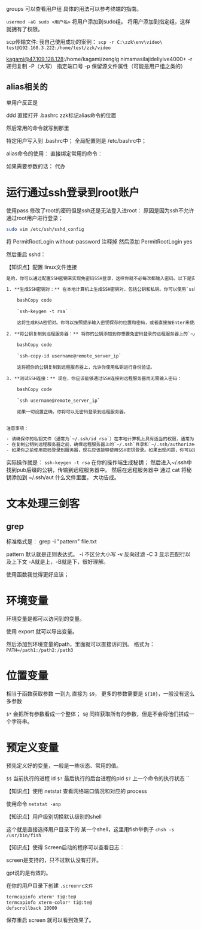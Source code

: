 groups 可以查看用户组 具体的用法可以参考终端的指南。


`usermod -aG sudo <用户名>` 将用户添加到sudo组。 将用户添加到指定组，这样就拥有了权限。

scp传输文件:
我自己使用成功的案例：
`scp -r C:\zzk\env\video\ test@192.168.3.222:/home/test/zzk/video`


kagami@47.109.128.128:/home/kagami/zenglg
nimamasilajideliyive4000+
-r 递归复制
-P（大写） 指定端口号
-p 保留源文件属性（可能是用户组之类的）


## alias相关的

单用户反正是

ddd 直接打开 .bashrc
zzk标记alias命令的位置

然后常用的命令就写到那里



特定用户写入到 .bashrc中；
全局配置则是 /etc/bashrc中；


alias命令的使用：
直接绑定常用的命令：

如果需要参数的话： 代办


# 运行通过ssh登录到root账户
使用pass 修改了root的密码但是ssh还是无法登入进root：
原因是因为ssh不允许通过root用户进行登录；
```bash
sudo vim /etc/ssh/sshd_config
```

将 PermitRootLogin without-password 注释掉
然后添加 PermitRootLogin yes

然后重启 sshd：

【知识点】配置 linux文件连接

```tex
是的，你可以通过配置SSH密钥来实现免密码SSH登录，这样你就不必每次都输入密码。以下是实现免密码SSH登录的步骤：

1. **生成SSH密钥对：** 在本地计算机上生成SSH密钥对，包括公钥和私钥。你可以使用`ssh-keygen`命令来执行此操作。默认情况下，它会将密钥文件保存在用户的家目录下的`.ssh`目录中。
    
    bashCopy code
    
    `ssh-keygen -t rsa`
    
    这将生成RSA密钥对。你可以按照提示输入密钥保存的位置和密码，或者直接按Enter来使用默认选项。
    
2. **将公钥复制到远程服务器：** 将你的公钥添加到你想要免密码登录的远程服务器上的`~/.ssh/authorized_keys`文件中。你可以使用`ssh-copy-id`命令来简化这个过程。
    
    bashCopy code
    
    `ssh-copy-id username@remote_server_ip`
    
    这将把你的公钥复制到远程服务器上，允许你使用私钥进行身份验证。
    
3. **测试SSH连接：** 现在，你应该能够通过SSH连接到远程服务器而无需输入密码：
    
    bashCopy code
    
    `ssh username@remote_server_ip`
    
    如果一切设置正确，你将可以无密码登录到远程服务器。
    

注意事项：

- 请确保你的私钥文件（通常为`~/.ssh/id_rsa`）在本地计算机上具有适当的权限，通常为`-rw-------`（只有所有者可读可写）。
- 在复制公钥到远程服务器之前，确保远程服务器上的`~/.ssh`目录和`~/.ssh/authorized_keys`文件具有适当的权限。通常，`~/.ssh`目录权限应为`700`，`~/.ssh/authorized_keys`文件权限应为`600`。
- 如果你之前使用密码登录到服务器，现在应该能够使用SSH密钥登录。如果出现问题，你可以尝试使用`ssh -v`选项进行详细的调试。
```

实际操作就是：
`ssh-keygen -t rsa` 在你的操作端生成秘钥；
然后进入~/.ssh中找到pub后缀的公钥，传输到远程服务器中。
然后在远程服务器中 通过 cat 将秘钥添加到 ~/.ssh/aut 什么文件里面。 
大功告成。

# 文本处理三剑客

## grep

标准格式是： grep -i "pattern" file.txt

pattern 默认就是正则表达式。
-i 不区分大小写
-v 反向过滤
-C 3 显示匹配行以及上下文   -A就是上，-B就是下，很好理解。

使用函数我觉得更好应该；


# 环境变量

环境变量是都可以访问到的变量。

使用 export 就可以导出变量。 

然后添加到环境变量的path，里面就可以直接访问到。
格式为： `PATH=/path1:/path2:/path3`

# 位置变量

相当于函数获取参数
一到九 直接为 `$9`， 更多的参数需要是 `${10}`，一般没有这么多参数

`$*` 会把所有参数看成一个整体；
`$@` 同样获取所有的参数，但是不会将他们拼成一个字符串。


# 预定义变量

预先定义好的变量，一般是一些状态、常用的值。

`$$` 当前执行的进程 id
`$!` 最后执行的后台进程的pid
`$?` 上一个命令的执行状态
``

【知识点】使用 netstat 查看网络端口情况和对应的 process

使用命令 `netstat -anp`

【知识点】用户级别切换默认级别的shell

这个就是直接选择用户目录下的 某一个shell，这里用fish举例子
`chsh -s /usr/bin/fish`



【知识点】使得 Screen启动的程序可以查看日志：

screen是支持的，只不过默认没有打开。

gpt说的是有效的。

在你的用户目录下创建 `.screenrc文件`
```sh
termcapinfo xterm* ti@:te@
termcapinfo xterm-color* ti@:te@
defscrollback 10000
```


保存重启 screen 就可以看到效果了。


